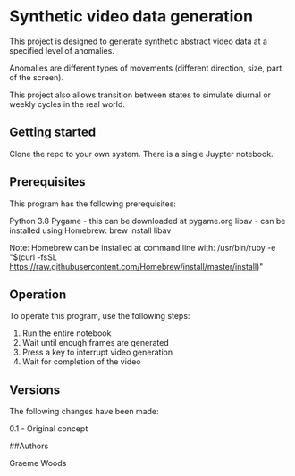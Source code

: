 # Synthetic video data generation

This project is designed to generate synthetic abstract video data at a specified level of anomalies.

Anomalies are different types of movements (different direction, size, part of the screen).

This project also allows transition between states to simulate diurnal or weekly cycles in the real world.

## Getting started

Clone the repo to your own system. There is a single Juypter notebook.

## Prerequisites

This program has the following prerequisites:

Python 3.8
Pygame - this can be downloaded at pygame.org
libav - can be installed using Homebrew: brew install libav

Note: Homebrew can be installed at command line with: /usr/bin/ruby -e "$(curl -fsSL https://raw.githubusercontent.com/Homebrew/install/master/install)"

## Operation

To operate this program, use the following steps:

1) Run the entire notebook
2) Wait until enough frames are generated
3) Press a key to interrupt video generation
4) Wait for completion of the video

## Versions

The following changes have been made:

0.1 - Original concept

##Authors

Graeme Woods
